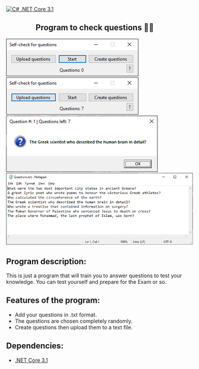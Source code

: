 [![C# .NET Core 3.1](https://img.shields.io/badge/C%23-.NET%20Core%203.1-blueviolet)](https://dotnet.microsoft.com/download/dotnet)
##                        Program to check questions 📝❔
![Programm Image](https://github.com/arthur852/Asking-Questions/blob/master/img/img1.png?raw=true)
![Programm Image](https://github.com/arthur852/Asking-Questions/blob/master/img/img2.png?raw=true)
![Programm Image](https://github.com/arthur852/Asking-Questions/blob/master/img/img3.png?raw=true)
![Programm Image](https://github.com/arthur852/Asking-Questions/blob/master/img/img4.png?raw=true)
## Program description:
This is just a program that will train you to answer questions to test your knowledge.
You can test yourself and prepare for the Exam or so.
## Features of the program:
   - Add your questions in .txt format.
   - The questions are chosen completely randomly.
   - Create questions then upload them to a text file.
## Dependencies:
* [.NET Core 3.1](https://dotnet.microsoft.com/download/dotnet)
